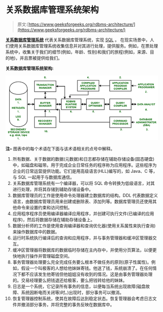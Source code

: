 # 关系数据库管理系统架构

> 原文:[https://www.geeksforgeeks.org/rdbms-architecture/](https://www.geeksforgeeks.org/rdbms-architecture/)

[**关系数据库管理系统**](https://www.geeksforgeeks.org/rdbms-full-form/) 代表关系数据库管理系统，实现 [SQL](https://www.geeksforgeeks.org/sql-tutorial/) 。
在现实场景中，人们使用关系数据库管理系统收集信息并对其进行处理，提供服务。例如，在票处理系统中，收集关于我们的细节(例如，年龄、性别)和我们的旅程(例如，来源、目的地)，并且票被提供给我们。

**关系数据库管理系统架构:**

![](img/7954e2bb8146ac20c219b8d71d15c6d0.png)

**注–**
图表中的每个术语在下面与该术语相关的点号中解释。

1.  所有数据、关于数据的数据(元数据)和日志都存储在辅助存储设备(固态硬盘)中，如磁盘和磁带。用于完成企业日常任务的程序称为应用程序。这些程序为企业的日常运营提供功能。它们是用高级语言(HLL)编写的，如 Java、C 等，与 SQL 一起用于与数据库通信。
2.  关系数据库管理系统有一个编译器，可以将 SQL 命令转换为低级语言，对其进行处理，并将其存储到辅助存储设备中。
3.  数据库管理员的工作是使用命令处理器建立数据库的结构。DDL 代表数据定义语言，由数据库管理员用来创建或删除表、添加列等。数据库管理员还使用其他命令来设置约束和访问控制。
4.  应用程序程序员使用编译器编译应用程序，并创建可执行文件(已编译的应用程序)，然后将数据存储在辅助存储设备上。
5.  数据分析师的工作是使用查询编译器和查询优化器(使用关系属性来执行查询)来操作数据库中的数据。
6.  运行时系统执行编译后的查询和应用程序，并与事务管理器和缓冲区管理器交互。
7.  缓冲区管理器将数据库的数据临时存储在主内存中，并使用分页算法，以便更快地执行操作并管理磁盘空间。
8.  事务管理器处理要么完全完成任务要么根本不做任务的原则(原子性属性)。例如，假设一个叫极客的人想给他妹妹寄钱。他送了钱，系统崩溃了。在任何情况下都不应该发生他寄钱但他姐姐没有收到的情况。这是由事务管理器处理的。交易经理要么把钱退还给极客，要么把钱转给他的妹妹。
9.  日志是一个系统，它记录所有事务的信息，以便每当系统出现故障(磁盘故障、系统因断电而关闭等)时。)出现时，部分事务可以撤消。
10.  恢复管理器控制系统，使其在故障后达到稳定状态。恢复管理器会考虑日志文件并撤消部分事务，并将完整的事务反映在数据库中。